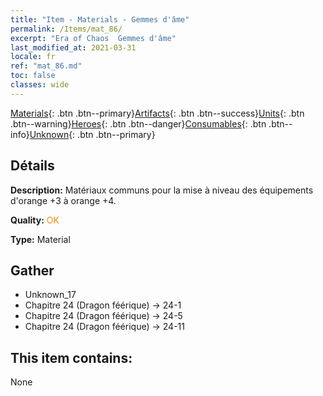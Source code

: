 ```yaml
---
title: "Item - Materials - Gemmes d'âme"
permalink: /Items/mat_86/
excerpt: "Era of Chaos  Gemmes d'âme"
last_modified_at: 2021-03-31
locale: fr
ref: "mat_86.md"
toc: false
classes: wide
---
```

 [Materials](/fr/Items/){: .btn .btn--primary}[Artifacts](/fr/Items/Artifacts/){: .btn .btn--success}[Units](/fr/Items/Units/){: .btn .btn--warning}[Heroes](/fr/Items/Heroes/){: .btn .btn--danger}[Consumables](/fr/Items/Consumables/){: .btn .btn--info}[Unknown](/fr/Items/Unknown/){: .btn .btn--primary}

## Détails
 **Description:** Matériaux communs pour la mise à niveau des équipements d'orange +3 à orange +4.

 **Quality:** <span style="color: #FF8C00">OK</span>

 **Type:** Material

## Gather

*    Unknown_17 
*    Chapitre 24 (Dragon féérique) -> 24-1 
*    Chapitre 24 (Dragon féérique) -> 24-5 
*    Chapitre 24 (Dragon féérique) -> 24-11 

## This item contains:

  None

